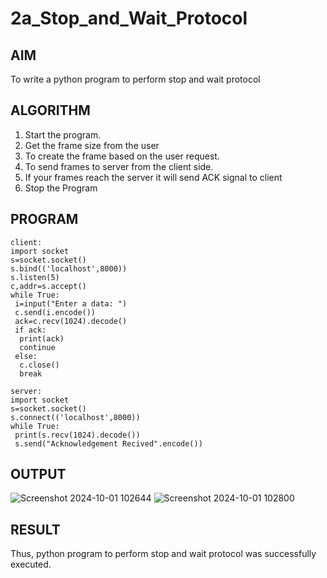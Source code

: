 # 2a_Stop_and_Wait_Protocol
## AIM 
To write a python program to perform stop and wait protocol
## ALGORITHM
1. Start the program.
2. Get the frame size from the user
3. To create the frame based on the user request.
4. To send frames to server from the client side.
5. If your frames reach the server it will send ACK signal to client
6. Stop the Program
## PROGRAM
```
client:
import socket
s=socket.socket()
s.bind(('localhost',8000))
s.listen(5)
c,addr=s.accept()
while True:
 i=input("Enter a data: ")
 c.send(i.encode())
 ack=c.recv(1024).decode()
 if ack:
  print(ack)
  continue
 else:
  c.close()
  break

server:
import socket
s=socket.socket()
s.connect(('localhost',8000))
while True:
 print(s.recv(1024).decode())
 s.send("Acknowledgement Recived".encode())

```
## OUTPUT
![Screenshot 2024-10-01 102644](https://github.com/user-attachments/assets/29d3a65d-1754-4952-b074-175c8670cbaa)
![Screenshot 2024-10-01 102800](https://github.com/user-attachments/assets/fe1af271-aadf-4e1f-a216-869e5fb03991)

## RESULT
Thus, python program to perform stop and wait protocol was successfully executed.
